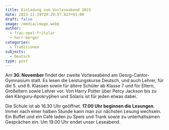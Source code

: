 ```yaml
---
title: Einladung zum Vorleseabend 2023
date: 2023-11-19T20:29:57.827+01:00
draft: false
image: /media/image.webp
author:
  - frau-opel-fritzlar
  - herr-berger
categories:
  - Traditionen
subjects:
  - Deutsch
type: post
---
```

Am **30. November** findet der zweite Vorleseabend am Georg-Cantor-Gymnasium statt. Es lesen die Leistungskurse Deutsch, und auch Lehrer, für die 5. und 6. Klassen sowie für ältere Schüler ab Klasse 7 und für Eltern, Großeltern sowie Lehrer vor. Von Harry Potter über Percy Jackson bis zu den Känguru-Apokryphen und Solaris ist für jeden etwas dabei.

Die Schule ist ab 16.30 Uhr geöffnet. **17.00 Uhr beginnen die Lesungen**. Immer nach einer halben Stunde kann man zur nächsten Lesung wechseln. Ein Buffet und ein Café laden zu Speis und Trank sowie zu unterhaltsamen Gesprächen ein. Um 19.00 Uhr endet unser Leseabend. 
